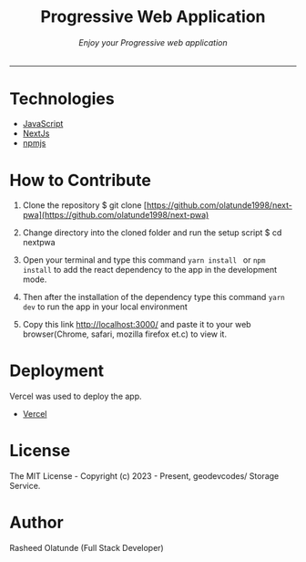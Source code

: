 <div align="center">
<h1>Progressive Web Application</h1>
<h6><i>Enjoy your Progressive web application</i></h6>
<hr />
</div>

# Technologies

- [JavaScript](https://javascript.info/)
- [NextJs](https://nextjs.org/)
- [npmjs](https://www.npmjs.com/package/@ducanh2912/next-pwa)

# How to Contribute

1. Clone the repository
   $ git clone [https://github.com/olatunde1998/next-pwa](https://github.com/olatunde1998/next-pwa)

2. Change directory into the cloned folder and run the setup script
   $ cd nextpwa

3. Open your terminal and type this command `yarn install ` or `npm install` to add the react dependency to the app in the development mode.

4. Then after the installation of the dependency type this command `yarn dev` to run the app in your local environment

5. Copy this link [http://localhost:3000/](http://localhost:3000/) and paste it to your web browser(Chrome, safari, mozilla firefox et.c) to view it.

# Deployment

Vercel was used to deploy the app.

- [Vercel](https://vercel.com/dashboard)

# License

The MIT License - Copyright (c) 2023 - Present, geodevcodes/ Storage Service.

# Author

Rasheed Olatunde (Full Stack Developer)
